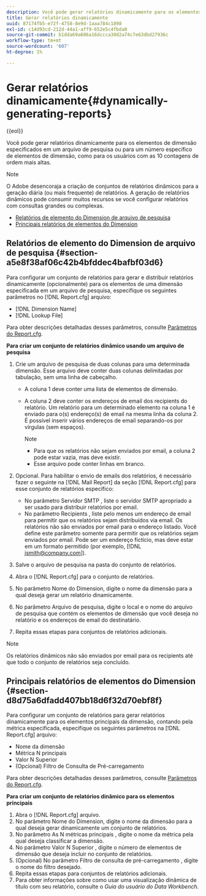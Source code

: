 ```yaml
---
description: Você pode gerar relatórios dinamicamente para os elementos de dimensão especificados em um arquivo de pesquisa ou para um número específico de elementos de dimensão, como para os usuários com as 10 contagens de ordem mais altas.
title: Gerar relatórios dinamicamente
uuid: 87174fb5-e72f-4758-8e9d-1aaa784c1898
exl-id: c14d93cd-212d-44a1-aff9-652e5c4fbda0
source-git-commit: b1dda69a606a16dccca30d2a74c7e63dbd27936c
workflow-type: tm+mt
source-wordcount: '607'
ht-degree: 1%

---
```


# Gerar relatórios dinamicamente{#dynamically-generating-reports}

{{eol}}

Você pode gerar relatórios dinamicamente para os elementos de dimensão especificados em um arquivo de pesquisa ou para um número específico de elementos de dimensão, como para os usuários com as 10 contagens de ordem mais altas.

>[!NOTE]
>
>O Adobe desencoraja a criação de conjuntos de relatórios dinâmicos para a geração diária (ou mais frequente) de relatórios. A geração de relatórios dinâmicos pode consumir muitos recursos se você configurar relatórios com consultas grandes ou complexas.

* [Relatórios de elemento do Dimension de arquivo de pesquisa](../../../../../home/c-rpt-oview/c-work-rpt-sets/t-create-rpt-set/t-config-rpt-set/c-dyn-gen-rpts.md#section-a5e8f38af06c42b4bfddec4bafbf03d6)
* [Principais relatórios de elementos do Dimension](../../../../../home/c-rpt-oview/c-work-rpt-sets/t-create-rpt-set/t-config-rpt-set/c-dyn-gen-rpts.md#section-d8d75a6dfadd407bb18d6f32d70ebf8f)

## Relatórios de elemento do Dimension de arquivo de pesquisa {#section-a5e8f38af06c42b4bfddec4bafbf03d6}

Para configurar um conjunto de relatórios para gerar e distribuir relatórios dinamicamente (opcionalmente) para os elementos de uma dimensão especificada em um arquivo de pesquisa, especifique os seguintes parâmetros no [!DNL Report.cfg] arquivo:

* [!DNL Dimension Name]
* [!DNL Lookup File]

Para obter descrições detalhadas desses parâmetros, consulte [Parâmetros do Report.cfg](../../../../../home/c-rpt-oview/c-rpt-param-ref/c-rpt-param.md#concept-838e59d72d3f4cb29ee15f5c7eb0ceff).

**Para criar um conjunto de relatórios dinâmico usando um arquivo de pesquisa**

1. Crie um arquivo de pesquisa de duas colunas para uma determinada dimensão. Esse arquivo deve conter duas colunas delimitadas por tabulação, sem uma linha de cabeçalho.

   * A coluna 1 deve conter uma lista de elementos de dimensão.
   * A coluna 2 deve conter os endereços de email dos recipients do relatório. Um relatório para um determinado elemento na coluna 1 é enviado para o(s) endereço(s) de email na mesma linha da coluna 2. É possível inserir vários endereços de email separando-os por vírgulas (sem espaços).

      >[!NOTE]
      >
      >
      >    
      >    
      >    * Para que os relatórios não sejam enviados por email, a coluna 2 pode estar vazia, mas deve existir.
      >    * Esse arquivo pode conter linhas em branco.


1. Opcional. Para habilitar o envio de emails dos relatórios, é necessário fazer o seguinte na [!DNL Mail Report] da seção [!DNL Report.cfg] para esse conjunto de relatórios específico:

   * No parâmetro Servidor SMTP , liste o servidor SMTP apropriado a ser usado para distribuir relatórios por email.
   * No parâmetro Recipients , liste pelo menos um endereço de email para permitir que os relatórios sejam distribuídos via email. Os relatórios não são enviados por email para o endereço listado. Você define este parâmetro somente para permitir que os relatórios sejam enviados por email. Pode ser um endereço fictício, mas deve estar em um formato permitido (por exemplo, [!DNL jsmith@company.com]).

1. Salve o arquivo de pesquisa na pasta do conjunto de relatórios.
1. Abra o [!DNL Report.cfg] para o conjunto de relatórios.
1. No parâmetro Nome do Dimension, digite o nome da dimensão para a qual deseja gerar um relatório dinamicamente.
1. No parâmetro Arquivo de pesquisa, digite o local e o nome do arquivo de pesquisa que contém os elementos de dimensão que você deseja no relatório e os endereços de email do destinatário.
1. Repita essas etapas para conjuntos de relatórios adicionais.

>[!NOTE]
>
>Os relatórios dinâmicos não são enviados por email para os recipients até que todo o conjunto de relatórios seja concluído.

## Principais relatórios de elementos do Dimension {#section-d8d75a6dfadd407bb18d6f32d70ebf8f}

Para configurar um conjunto de relatórios para gerar relatórios dinamicamente para os elementos principais da dimensão, contando pela métrica especificada, especifique os seguintes parâmetros na [!DNL Report.cfg] arquivo:

* Nome da dimensão
* Métrica N principais
* Valor N Superior
* (Opcional) Filtro de Consulta de Pré-carregamento

Para obter descrições detalhadas desses parâmetros, consulte [Parâmetros do Report.cfg](../../../../../home/c-rpt-oview/c-rpt-param-ref/c-rpt-param.md#concept-838e59d72d3f4cb29ee15f5c7eb0ceff).

**Para criar um conjunto de relatórios dinâmico para os elementos principais**

1. Abra o [!DNL Report.cfg] arquivo.
1. No parâmetro Nome do Dimension, digite o nome da dimensão para a qual deseja gerar dinamicamente um conjunto de relatórios.
1. No parâmetro As N métricas principais , digite o nome da métrica pela qual deseja classificar a dimensão.
1. No parâmetro Valor N Superior , digite o número de elementos de dimensão que deseja incluir no conjunto de relatórios.
1. (Opcional) No parâmetro Filtro de consulta de pré-carregamento , digite o nome do filtro desejado.
1. Repita essas etapas para conjuntos de relatórios adicionais.
1. Para obter informações sobre como usar uma visualização dinâmica de título com seu relatório, consulte o *Guia do usuário do Data Workbench*.
